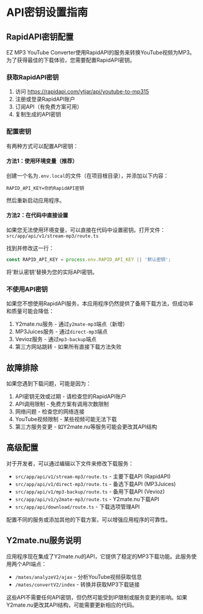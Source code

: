# API密钥设置指南

## RapidAPI密钥配置

EZ MP3 YouTube Converter使用RapidAPI的服务来转换YouTube视频为MP3。为了获得最佳的下载体验，您需要配置RapidAPI密钥。

### 获取RapidAPI密钥

1. 访问 https://rapidapi.com/ytjar/api/youtube-to-mp315
2. 注册或登录RapidAPI账户
3. 订阅API（有免费方案可用）
4. 复制生成的API密钥

### 配置密钥

有两种方式可以配置API密钥：

#### 方法1：使用环境变量（推荐）

创建一个名为`.env.local`的文件（在项目根目录），并添加以下内容：

```
RAPID_API_KEY=你的RapidAPI密钥
```

然后重新启动应用程序。

#### 方法2：在代码中直接设置

如果您无法使用环境变量，可以直接在代码中设置密钥。打开文件：
`src/app/api/v1/stream-mp3/route.ts`

找到并修改这一行：
```typescript
const RAPID_API_KEY = process.env.RAPID_API_KEY || '默认密钥';
```

将'默认密钥'替换为您的实际API密钥。

### 不使用API密钥

如果您不想使用RapidAPI服务，本应用程序仍然提供了备用下载方法，但成功率和质量可能会降低：

1. Y2mate.nu服务 - 通过`y2mate-mp3`端点（新增）
2. MP3Juices服务 - 通过`direct-mp3`端点
3. Vevioz服务 - 通过`mp3-backup`端点
4. 第三方网站跳转 - 如果所有直接下载方法失败

## 故障排除

如果您遇到下载问题，可能是因为：

1. API密钥无效或过期 - 请检查您的RapidAPI账户
2. API调用限制 - 免费方案有调用次数限制
3. 网络问题 - 检查您的网络连接
4. YouTube视频限制 - 某些视频可能无法下载
5. 第三方服务变更 - 如Y2mate.nu等服务可能会更改其API结构

## 高级配置

对于开发者，可以通过编辑以下文件来修改下载服务：

- `src/app/api/v1/stream-mp3/route.ts` - 主要下载API (RapidAPI)
- `src/app/api/v1/direct-mp3/route.ts` - 备选下载API (MP3Juices)
- `src/app/api/v1/mp3-backup/route.ts` - 备用下载API (Vevioz)
- `src/app/api/v1/y2mate-mp3/route.ts` - Y2mate.nu下载API
- `src/app/api/download/route.ts` - 下载选项管理API

配置不同的服务或添加其他的下载方案，可以增强应用程序的可靠性。

## Y2mate.nu服务说明

应用程序现在集成了Y2mate.nu的API，它提供了稳定的MP3下载功能。此服务使用两个API端点：
- `/mates/analyzeV2/ajax` - 分析YouTube视频获取信息
- `/mates/convertV2/index` - 转换并获取MP3下载链接

这些API不需要任何API密钥，但仍然可能受到IP限制或服务变更的影响。如果Y2mate.nu更改其API结构，可能需要更新相应的代码。 